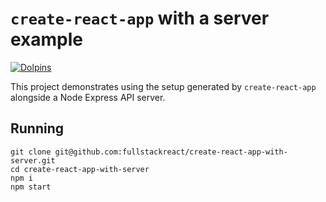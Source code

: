 # `create-react-app` with a server example

 [![Dolpins](https://cdn.rawgit.com/fullstackio/cq/master/doc/readme/dolphins-badge-ff00ff.svg)](https://www.fullstackreact.com)

This project demonstrates using the setup generated by `create-react-app` alongside a Node Express API server.

## Running

```
git clone git@github.com:fullstackreact/create-react-app-with-server.git
cd create-react-app-with-server
npm i
npm start
```
